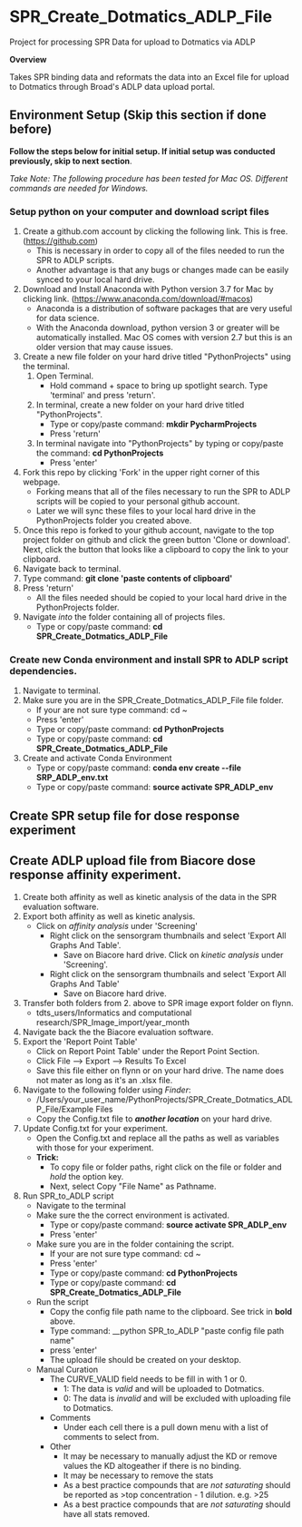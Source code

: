 # SPR_Create_Dotmatics_ADLP_File
Project for processing SPR Data for upload to Dotmatics via ADLP

**Overview**

Takes SPR binding data and reformats the data into an Excel file for upload to Dotmatics through Broad's ADLP data upload portal.

## Environment Setup (Skip this section if done before)
__Follow the steps below for initial setup. If initial setup was conducted previously, skip to next section__.

_Take Note: The following procedure has been tested for Mac OS. Different commands are needed for Windows._

### Setup python on your computer and download script files

1. Create a github.com account by clicking the following link. This is free. (https://github.com)
    - This is necessary in order to copy all of the files needed to run the SPR to ADLP scripts.
    - Another advantage is that any bugs or changes made can be easily synced to your local hard drive.
2. Download and Install Anaconda with Python version 3.7 for Mac by clicking link. (https://www.anaconda.com/download/#macos)
    - Anaconda is a distribution of software packages that are very useful for data science.
    - With the Anaconda download, python version 3 or greater will be automatically installed. Mac OS comes with version 2.7 but this is an older version that may cause issues.
3. Create a new file folder on your hard drive titled "PythonProjects" using the terminal.
    1. Open Terminal.
        - Hold command + space to bring up spotlight search. Type 'terminal' and press 'return'.
    2. In terminal, create a new folder on your hard drive titled "PythonProjects". 
        - Type or copy/paste command: __mkdir PycharmProjects__
        - Press 'return'
    3. In terminal navigate into "PythonProjects" by typing or copy/paste the command: __cd PythonProjects__
        - Press 'enter'
4. Fork this repo by clicking 'Fork' in the upper right corner of this webpage.
    - Forking means that all of the files necessary to run the SPR to ADLP scripts will be copied to your personal github account.
    - Later we will sync these files to your local hard drive in the PythonProjects folder you created above.
5. Once this repo is forked to your github account, navigate to the top project folder on github and click the green button 'Clone or download'. Next, click the button that looks like a clipboard to copy the link to your clipboard.
5. Navigate back to terminal.
6. Type command: __git clone 'paste contents of clipboard'__
7. Press 'return'
    - All the files needed should be copied to your local hard drive in the PythonProjects folder.
8. Navigate *into* the folder containing all of projects files. 
    - Type or copy/paste command: __cd SPR_Create_Dotmatics_ADLP_File__

### Create new Conda environment and install SPR to ADLP script dependencies.

 1. Navigate to terminal.
 2. Make sure you are in the SPR_Create_Dotmatics_ADLP_File file folder.
    - If your are not sure type command: cd ~
    - Press 'enter'
    - Type or copy/paste command: __cd PythonProjects__
    - Type or copy/paste command: __cd SPR_Create_Dotmatics_ADLP_File__
 3. Create and activate Conda Environment
    - Type or copy/paste command: __conda env create --file SRP_ADLP_env.txt__
    - Type or copy/paste command: __source activate SPR_ADLP_env__
    
## Create SPR setup file for dose response experiment

## Create ADLP upload file from Biacore dose response affinity experiment.

1. Create both affinity as well as kinetic analysis of the data in the SPR evaluation software.
2. Export both affinity as well as kinetic analysis.
    - Click on *affinity analysis* under 'Screening'
        - Right click on the sensorgram thumbnails and select 'Export All Graphs And Table'.
            - Save on Biacore hard drive.
      Click on *kinetic analysis* under 'Screening'.
        - Right click on the sensorgram thumbnails and select 'Export All Graphs And Table'
            - Save on Biacore hard drive.
3. Transfer both folders from 2. above to SPR image export folder on flynn. 
    - tdts_users/Informatics and computational research/SPR_Image_import/year_month
4. Navigate back the the Biacore evaluation software.
5. Export the 'Report Point Table'
    - Click on Report Point Table' under the Report Point Section.
    - Click File --> Export --> Results To Excel
    - Save this file either on flynn or on your hard drive. The name does not mater as long as it's an .xlsx file.
6. Navigate to the following folder using *Finder*: 
    - /Users/your_user_name/PythonProjects/SPR_Create_Dotmatics_ADLP_File/Example Files
    - Copy the Config.txt file to *__another location__* on your hard drive.
7. Update Config.txt for your experiment.
    - Open the Config.txt and replace all the paths as well as variables with those for your experiment.
    - __Trick:__ 
        - To copy file or folder paths, right click on the file or folder and *hold* the option key. 
        - Next, select Copy "File Name" as Pathname.
8. Run SPR_to_ADLP script
    - Navigate to the terminal
    - Make sure the the correct environment is activated.
        - Type or copy/paste command: __source activate SPR_ADLP_env__
        - Press 'enter'
    - Make sure you are in the folder containing the script.
        - If your are not sure type command: cd ~
        - Press 'enter'
        - Type or copy/paste command: __cd PythonProjects__
        - Type or copy/paste command: __cd SPR_Create_Dotmatics_ADLP_File__
     - Run the script
        - Copy the config file path name to the clipboard. See trick in __bold__ above.
        - Type command: __python SPR_to_ADLP "paste config file path name" 
        - press 'enter'
        - The upload file should be created on your desktop.
     - Manual Curation
        - The CURVE_VALID field needs to be fill in with 1 or 0.
            - 1: The data is *valid* and will be uploaded to Dotmatics.
            - 0: The data is *invalid* and will be excluded with uploading file to Dotmatics.
        - Comments
            - Under each cell there is a pull down menu with a list of comments to select from.
        - Other
            - It may be necessary to manually adjust the KD or remove values the KD altogeather if there is no binding.
            - It may be necessary to remove the stats
            - As a best practice compounds that are *not saturating* should be reported as >top concentration - 1 dilution. e.g. >25
            - As a best practice compounds that are *not saturating* should have all stats removed.
     
    
 
   
